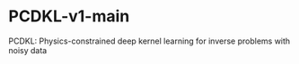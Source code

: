 # PCDKL-v1-main
PCDKL: Physics-constrained deep kernel learning for inverse problems with noisy data
